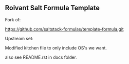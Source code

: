 ## Roivant Salt Formula Template

Fork of:

https://github.com/saltstack-formulas/template-formula.git

Upstream set:

Modified kitchen file to only include OS's we want.


also see README.rst in docs folder.